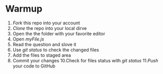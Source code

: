 # Warmup
1. *Fork* this repo into your account
2. *Clone* the repo into your local dirve
3. Open the the folder with your favorite editor
4. Open *myFile.js* 
5. Read the question and slove it
7. Use *git status* to check the changed files
8. Add the files to staged area
9. Commit your changes
10.Check for files status with *git status*
11.*Push* your code to GitHub 
